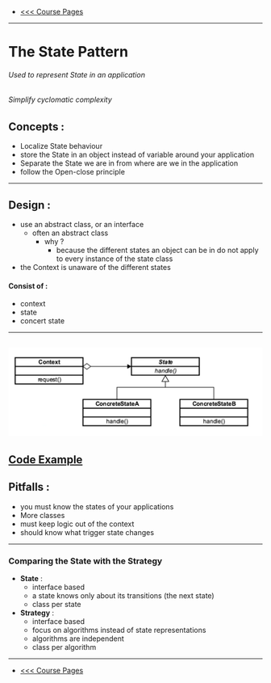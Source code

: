 - [<<< Course Pages](../README.md)
----
# The State Pattern 
###### Used to represent State in an application 
###### Simplify cyclomatic complexity
## Concepts :
- Localize State behaviour
- store the State in an object instead of variable around your application
- Separate the State we are in from where are we in the application
- follow the Open-close principle
---
## Design :
- use an abstract class, or an interface
    - often an abstract class
        - why ?
            - because the different states an object can be in do not apply to every instance of the state class
- the Context is unaware of the different states 

#### Consist of :
- context
- state
- concert state
---

![State UML](../media/8.PNG)
----
[Code Example](../../../src/Behavioral/State/StateDemo.java)
---
## Pitfalls :
- you must know the states of your applications
- More classes
- must keep logic out of the context
- should know what trigger state changes
---
### Comparing the State with the Strategy
- **State** :
    - interface based
    - a state knows only about its transitions (the next state)
    - class per state
- **Strategy** :
    - interface based
    - focus on algorithms instead of state representations
    - algorithms are independent
    - class per algorithm
    
---
- [<<< Course Pages](../README.md)

